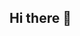 ## Hi there 👋

<!--
**ckmardiah/ckmardiah** is a ✨ _special_ ✨ repository because its `README.md` (this file) appears on your GitHub profile.

## Here are some ideas to get you started:

- 🔭 I’m currently working on my dream.
- 🌱 I’m currently learning Software Engineering.
- 👯 I’m looking to collaborate on any project as beginner.
- 📫 How to reach me: sp-chekumardiah.ckm@graduate.utm.my
- 😄 Pronouns: ckmardiah
- ⚡ Fun fact: I am cheerful and hardworking person.
-->
